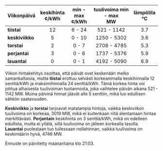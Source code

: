 | Viikonpäivä  | keskihinta<br>¢/kWh | min - max<br>¢/kWh | tuulivoima min - max<br>MW | lämpötila<br>°C |
|:-------------|:----------------:|:----------------:|:-------------:|:-------------:|
| **tiistai**  | 12               | 6 - 24           | 521 - 1142   | 3.7          |
| **keskiviikko** | 5             | 0 - 10           | 1250 - 5302  | 3.6          |
| **torstai**  | 2                | 0 - 7            | 2708 - 4785  | 5.3          |
| **perjantai**| 3                | 0 - 6            | 1737 - 5376  | 5.9          |
| **lauantai** | 0                | 0 - 1            | 4192 - 5090  | 6.9          |

Viikon hintakehitys osoittaa, että päivät ovat keskenään melko samankaltaisia, mutta **tiistai** erottuu selvästi korkeammalla keskihinnalla 12 senttiä/kWh ja maksimihinnalla 24 senttiä/kWh. Tämä korkea hinta voi johtua alhaisesta tuulivoiman tuotannosta, joka vaihtelee päivän aikana 521 - 1142 MW. Muina päivinä hinnat jäävät alle 5 senttiin, mikä luo edullisen sähkön saatavuuden. 

**Keskiviikko** ja **torstai** tarjoavat matalampia hintoja, vaikka keskiviikon tuulivoima on korkeaa, 3019 MW, mikä ei kuitenkaan riitä alentamaan hintaa merkittävästi. **Perjantain** keskihinta on 3 senttiä/kWh, mikä on edelleen edullista, mutta ei yllätä, sillä tuulivoima on jälleen korkealla tasolla. **Lauantai** puolestaan tuo tullessaan nollahinnan, vaikka tuulivoima on keskimäärin hyvä, 4746 MW.

Ennuste on päivitetty maanantaina klo 21:03.